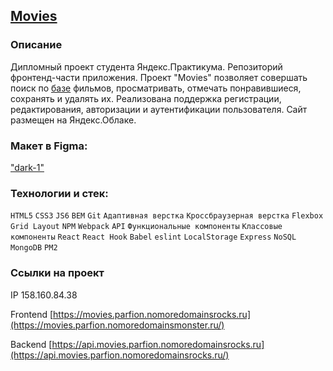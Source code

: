## [Movies](http://movies.parfion.nomoredomainsmonster.ru/)

### Описание
Дипломный проект студента Яндекс.Практикума. Репозиторий фронтенд-части приложения. Проект "Movies" позволяет совершать поиск по [базе](https://api.nomoreparties.co/beatfilm-movies) фильмов, просматривать, отмечать понравившиеся, сохранять и удалять их. Реализована поддержка регистрации, редактирования, авторизации и аутентификации пользователя. Сайт размещен на Яндекс.Облаке.

### Макет в Figma: 
["dark-1"](https://www.figma.com/file/6FMWkB94wE7KTkcCgUXtnC/%D0%94%D0%B8%D0%BF%D0%BB%D0%BE%D0%BC%D0%BD%D1%8B%D0%B9-%D0%BF%D1%80%D0%BE%D0%B5%D0%BA%D1%82?node-id=1%3A6015&mode=dev)

### Технологии и стек:
`HTML5` `CSS3` `JS6` `BEM` `Git` `Адаптивная верстка` `Кроссбраузерная верстка` `Flexbox` `Grid Layout` `NPM` `Webpack` `API` `Функциональные компоненты` `Классовые компоненты` `React` `React Hook` `Babel` `eslint` `LocalStorage` `Express` `NoSQL` `MongoDB` `PM2`

### Ссылки на проект
IP 158.160.84.38

Frontend [https://movies.parfion.nomoredomainsrocks.ru](https://movies.parfion.nomoredomainsmonster.ru/)

Backend [https://api.movies.parfion.nomoredomainsrocks.ru](https://api.movies.parfion.nomoredomainsrocks.ru/)
